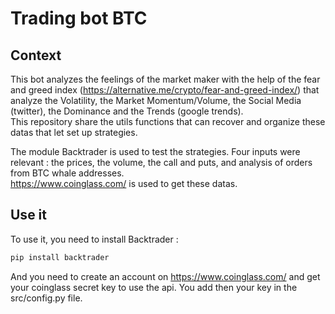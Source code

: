 # Trading bot BTC
## Context
This bot analyzes the feelings of the market maker with the help of the fear and greed index (https://alternative.me/crypto/fear-and-greed-index/) that analyze the Volatility, the Market Momentum/Volume, the Social Media (twitter), the Dominance and the Trends (google trends). \
This repository share the utils functions that can recover and organize these datas that let set up strategies.

The module Backtrader is used to test the strategies. Four inputs were relevant : the prices, the volume, the call and puts, and analysis of orders from BTC whale addresses. \
https://www.coinglass.com/ is used to get these datas.

## Use it
To use it, you need to install Backtrader :
```bash
pip install backtrader
```
And you need to create an account on https://www.coinglass.com/ and get your coinglass secret key to use the api. You add then your key in the src/config.py file.
